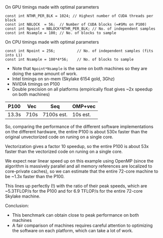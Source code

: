 
On GPU timings made with optimal parameters
~~~
const int NTHR_PER_BLK = 1024; // Highest number of CUDA threads per block
const int NBLOCK  = 56;  // Number of CUDA blocks (=#SMs on P100)
const int Npoint = NBLOCK*NTHR_PER_BLK; // No. of independent samples
const int Nsample = 100; // No. of blocks to sample
~~~
On CPU timings made with optimal parameters
~~~
const int Npoint = 256;          // No. of independent samples (fits into L1)
const int Nsample = 100*4*56;    // No. of blocks to sample
~~~
* Note that `Npoint*Nsample` is the same on both machines so they are doing the same amount of work.
* Intel timings on sn-mem (Skylake 6154 gold, 3Ghz)
* NVIDIA timings on P100
* Double precision on all platforms (empirically float gives ~2x speedup on both machines)

|P100|Vec|Seq|OMP+vec|
|---|---|---|---|
|13.3s|710s|7100s est.|10s est.|

So, comparing the performance of the different software implementations
on the different hardware, the entire P100 is about 530x faster than
the original unvectorized code on runing on a single core.

Vectorization gives a factor 10 speedup, so the entire P100 is about 53x faster than
the vectorized code on runing on a single core.

We expect near linear speed up on this example using OpenMP
(since the algorithm is massively parallel and all memory references
are localized to core-private caches), so we can estimate that the
entire 72-core machine to be ~1.3x faster than the P100.

This lines up perfectly (!) with the ratio of their peak speeds, which are
~5.3TFLOP/s for the P100 and for 6.9 TFLOP/s for the entire 72-core
Skylake machine.

Conclusion: 
* This benchmark can obtain close to peak performance on both machines
* A fair comparison of machines requires careful attention to optimizing the software on each platform, which can take a lot of work.









